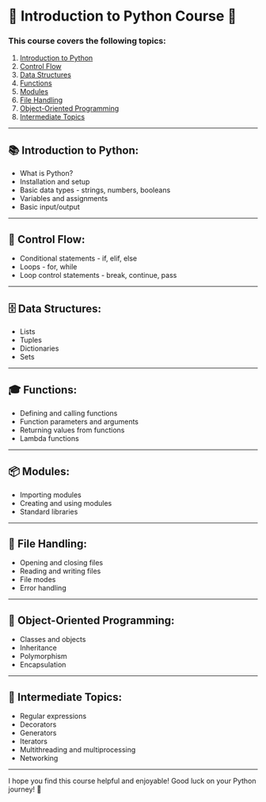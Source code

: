 # 🐍 Introduction to Python Course 🚀

### This course covers the following topics:

1. [Introduction to Python](course/basics.md)
2. [Control Flow](course/controlflow.md)
3. [Data Structures](course/datastructure.md)
4. [Functions](course/function.md)
5. [Modules](course/modules.md)
6. [File Handling](course/filehandling.md)
7. [Object-Oriented Programming](course/oop.md)
8. [Intermediate Topics](course/intermedtopics.md)

---

## 📚 Introduction to Python:

- What is Python?
- Installation and setup
- Basic data types - strings, numbers, booleans
- Variables and assignments
- Basic input/output

---

## 🚦 Control Flow:

- Conditional statements - if, elif, else
- Loops - for, while
- Loop control statements - break, continue, pass

---

## 🗄️ Data Structures:

- Lists
- Tuples
- Dictionaries
- Sets

---

## 🎓 Functions:

- Defining and calling functions
- Function parameters and arguments
- Returning values from functions
- Lambda functions

---

## 📦 Modules:

- Importing modules
- Creating and using modules
- Standard libraries

---

## 📁 File Handling:

- Opening and closing files
- Reading and writing files
- File modes
- Error handling

---

## 🧬 Object-Oriented Programming:

- Classes and objects
- Inheritance
- Polymorphism
- Encapsulation

---

## 🌟 Intermediate Topics:

- Regular expressions
- Decorators
- Generators
- Iterators
- Multithreading and multiprocessing
- Networking

---

I hope you find this course helpful and enjoyable! Good luck on your Python journey! 🚀
